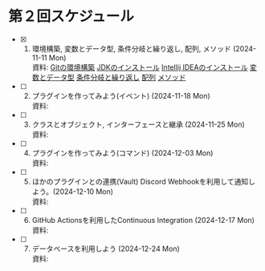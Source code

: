 # 第２回スケジュール

- [x] 1. 環境構築, 変数とデータ型, 条件分岐と繰り返し, 配列, メソッド (2024-11-11 Mon) <br>
         資料: [Gitの環境構築](https://page.moripa.nikomaru.dev/docs/git-1) [JDKのインストール](https://page.moripa.nikomaru.dev/docs/java-1) [Intellij IDEAのインストール](https://page.moripa.nikomaru.dev/docs/java-2) [変数とデータ型](https://page.moripa.nikomaru.dev/docs/java-value-type) [条件分岐と繰り返し](https://page.moripa.nikomaru.dev/docs/java-statement-repeat) [配列](https://page.moripa.nikomaru.dev/docs/java-array-list) [メソッド](https://page.moripa.nikomaru.dev/docs/java-method)
- [ ] 2. プラグインを作ってみよう(イベント) (2024-11-18 Mon) <br>
         資料: 
- [ ] 3. クラスとオブジェクト, インターフェースと継承 (2024-11-25 Mon) <br>
         資料:
- [ ] 4. プラグインを作ってみよう(コマンド) (2024-12-03 Mon) <br>
          資料:
- [ ] 5. ほかのプラグインとの連携(Vault) Discord Webhookを利用して通知しよう。(2024-12-10 Mon) <br>
          資料:
- [ ] 6. GitHub Actionsを利用したContinuous Integration (2024-12-17 Mon) <br>
          資料:
- [ ] 7. データベースを利用しよう (2024-12-24 Mon) <br>
          資料:
